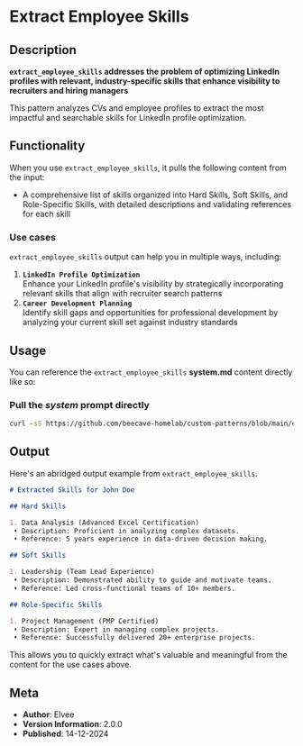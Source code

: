 # Extract Employee Skills

## Description

**`extract_employee_skills` addresses the problem of optimizing LinkedIn profiles with relevant, industry-specific skills that enhance visibility to recruiters and hiring managers**

This pattern analyzes CVs and employee profiles to extract the most impactful and searchable skills for LinkedIn profile optimization.

## Functionality

When you use `extract_employee_skills`, it pulls the following content from the input:

- A comprehensive list of skills organized into Hard Skills, Soft Skills, and Role-Specific Skills, with detailed descriptions and validating references for each skill

### Use cases

`extract_employee_skills` output can help you in multiple ways, including:

1. **`LinkedIn Profile Optimization`**<br />
   Enhance your LinkedIn profile's visibility by strategically incorporating relevant skills that align with recruiter search patterns
2. **`Career Development Planning`**<br/>
   Identify skill gaps and opportunities for professional development by analyzing your current skill set against industry standards

## Usage

You can reference the `extract_employee_skills` **system.md** content directly like so:

### **Pull the _system_ prompt directly**

```sh
curl -sS https://github.com/beecave-homelab/custom-patterns/blob/main/extract_employee_skills/system.md
```

## Output

Here's an abridged output example from `extract_employee_skills`.

```markdown
# Extracted Skills for John Doe

## Hard Skills

1. Data Analysis (Advanced Excel Certification)
 • Description: Proficient in analyzing complex datasets.
 • Reference: 5 years experience in data-driven decision making.

## Soft Skills

1. Leadership (Team Lead Experience)
 • Description: Demonstrated ability to guide and motivate teams.
 • Reference: Led cross-functional teams of 10+ members.

## Role-Specific Skills

1. Project Management (PMP Certified)
 • Description: Expert in managing complex projects.
 • Reference: Successfully delivered 20+ enterprise projects.
```

This allows you to quickly extract what's valuable and meaningful from the content for the use cases above.

## Meta

- **Author**: Elvee
- **Version Information**: 2.0.0
- **Published**: 14-12-2024
